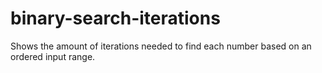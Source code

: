 # binary-search-iterations
Shows the amount of iterations needed to find each number based on an ordered input range.
